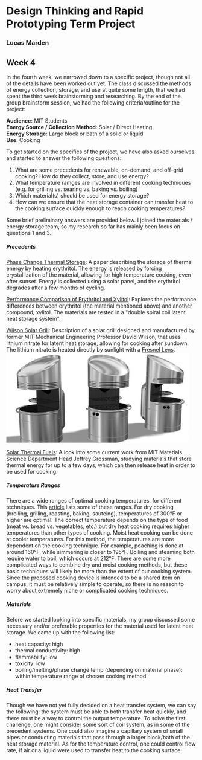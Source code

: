 # Design Thinking and Rapid Prototyping Term Project
### Lucas Marden

## Week 4
In the fourth week, we narrowed down to a specific project, though not all of the details have been worked out yet. The class discussed the methods of energy collection, storage, and use at quite some length, that we had spent the third week brainstorming and researching. By the end of the group brainstorm session, we had the following criteria/outline for the project:

**Audience**: MIT Students   
**Energy Source / Collection Method**: Solar / Direct Heating   
**Energy Storage**: Large block or bath of a solid or liquid    
**Use**: Cooking     

To get started on the specifics of the project, we have also asked ourselves and started to answer the following questions:

1. What are some precedents for renewable, on-demand, and off-grid cooking? How do they collect, store, and use energy?
2. What temperature ramges are involved in different cooking techniques (e.g. for grilling vs. searing vs. baking vs. boiling) 
3. Which material(s) should be used for energy storage?
4. How can we ensure that the heat storage container can transfer heat to the cooking surface quickly enough to reach cooking temperatures?

Some brief preliminary answers are provided below. I joined the materials / energy storage team, so my research so far has mainly been focus on questions 1 and 3.

##### Precedents
[Phase Change Thermal Storage](https://www.sciencedirect.com/science/article/pii/S0038092X21002280): A paper describing the storage of thermal energy by heating erythritol. The energy is released by forcing crystallization of the material, allowing for high temperature cooking, even after sunset. Energy is collected using a solar panel, and the erythritol degrades after a few months of cycling.    

[Performance Comparison of Erythritol and Xylitol](https://www.sciencedirect.com/science/article/abs/pii/S245190491930246X): Explores the performance differences between erythritol (the material mentioned above) and another compound, xylitol. The materials are tested in a "double spiral coil latent heat storage system".

[Wilson Solar Grill](https://solarcooking.fandom.com/wiki/Wilson_Solar_Grill): Description of a solar grill designed and manufactured by former MIT Mechanical Engineering Professor David Wilson, that uses lithium nitrate for latent heat storage, allowing for cooking after sundown. The lithium nitrate is heated directly by sunlight with a [Fresnel Lens](https://en.wikipedia.org/wiki/Fresnel_lens).   
![Wilson Solar Grill](Images/Wilson_solar_grill.png)

[Solar Thermal Fuels](https://tatacenter.mit.edu/portfolio/solar-thermal-fuels/): A look into some current work from MIT Materials Science Department Head Jeffrey Grossman, studying materials that store thermal energy for up to a few days, which can then release heat in order to be used for cooking.

##### Temperature Ranges
There are a wide ranges of optimal cooking temperatures, for different techniques. This [article](https://www.webstaurantstore.com/article/454/types-of-cooking-methods.html) lists some of these ranges. For dry cooking (broiling, grilling, roasting, baking, sauteing), temperatures of 300&deg;F or higher are optimal. The correct temperature depends on the type of food (meat vs. bread vs. vegetables, etc.) but dry heat cooking requires higher temperatures than other types of cooking. Moist heat cooking can be done at cooler temperatures. For this method, the temperatures are more dependent on the cooking technique. For example, poaching is done at around 160&deg;F, while simmering is closer to 195&deg;F. Boiling and steaming both require water to boil, which occurs at 212&deg;F. There are some more complicated ways to combine dry and moist cooking methods, but these basic techniques will likely be more than the extent of our cooking system. Since the proposed cooking device is intended to be a shared item on campus, it must be relatively simple to operate, so there is no reason to worry about extremely niche or complicated cooking techniques.


##### Materials
Before we started looking into specific materials, my group discussed some necessary and/or preferable properties for the material used for latent heat storage. We came up with the following list:   
+ heat capacity: high
+ thermal conductivity: high
+ flammability: low
+ toxicity: low
+ boiling/melting/phase change temp (depending on material phase): within temperature range of chosen cooking method



##### Heat Transfer
Though we have not yet fully decided on a heat transfer system, we can say the following: the system must be able to both transfer heat quickly, and there must be a way to control the output temperature. To solve the first challenge, one might consider some sort of coil system, as in some of the precedent systems. One could also imagine a capillary system of small pipes or conducting materials that pass through a larger block/bath of the heat storage material. As for the temperature control, one could control flow rate, if air or a liquid were used to transfer heat to the cooking surface. 


